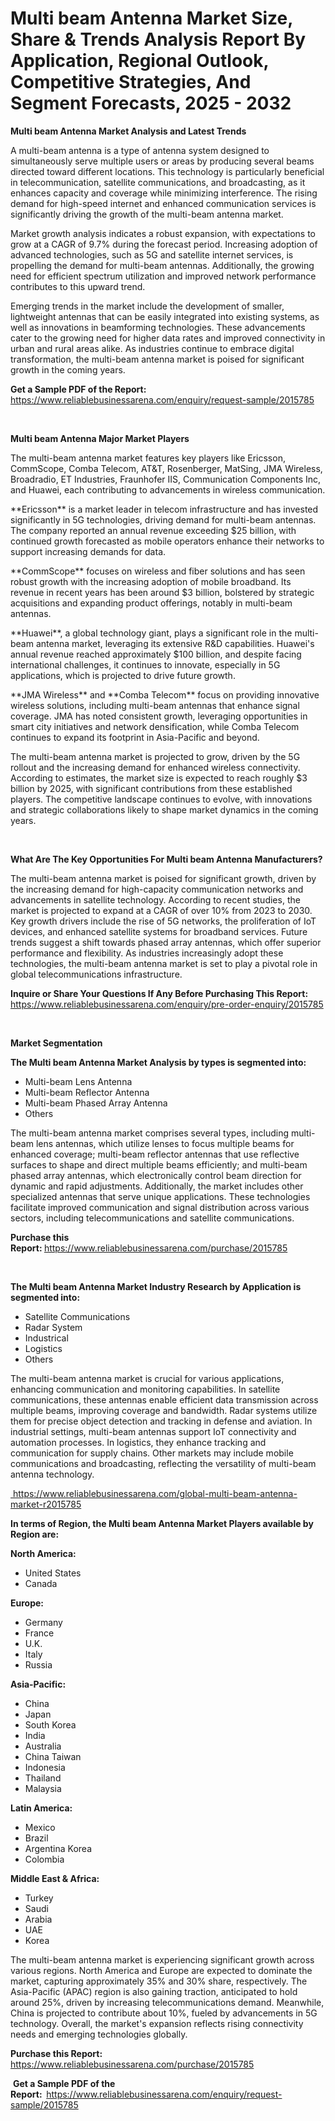 <p><h1>Multi beam Antenna Market Size, Share & Trends Analysis Report By Application, Regional Outlook, Competitive Strategies, And Segment Forecasts, 2025 - 2032</h1></p><p><strong>Multi beam Antenna Market Analysis and Latest Trends</strong></p>
<p><p>A multi-beam antenna is a type of antenna system designed to simultaneously serve multiple users or areas by producing several beams directed toward different locations. This technology is particularly beneficial in telecommunication, satellite communications, and broadcasting, as it enhances capacity and coverage while minimizing interference. The rising demand for high-speed internet and enhanced communication services is significantly driving the growth of the multi-beam antenna market.</p><p>Market growth analysis indicates a robust expansion, with expectations to grow at a CAGR of 9.7% during the forecast period. Increasing adoption of advanced technologies, such as 5G and satellite internet services, is propelling the demand for multi-beam antennas. Additionally, the growing need for efficient spectrum utilization and improved network performance contributes to this upward trend. </p><p>Emerging trends in the market include the development of smaller, lightweight antennas that can be easily integrated into existing systems, as well as innovations in beamforming technologies. These advancements cater to the growing need for higher data rates and improved connectivity in urban and rural areas alike. As industries continue to embrace digital transformation, the multi-beam antenna market is poised for significant growth in the coming years.</p></p>
<p><strong>Get a Sample PDF of the Report:&nbsp;</strong> <a href="https://www.reliablebusinessarena.com/enquiry/request-sample/2015785?utm_campaign=3028&utm_medium=2&utm_source=Github&utm_content=ia&utm_term=17042025&utm_id=multi-beam-antenna">https://www.reliablebusinessarena.com/enquiry/request-sample/2015785</a></p>
<p>&nbsp;</p>
<p><strong>Multi beam Antenna Major Market Players</strong></p>
<p><p>The multi-beam antenna market features key players like Ericsson, CommScope, Comba Telecom, AT&T, Rosenberger, MatSing, JMA Wireless, Broadradio, ET Industries, Fraunhofer IIS, Communication Components Inc, and Huawei, each contributing to advancements in wireless communication.</p><p>**Ericsson** is a market leader in telecom infrastructure and has invested significantly in 5G technologies, driving demand for multi-beam antennas. The company reported an annual revenue exceeding $25 billion, with continued growth forecasted as mobile operators enhance their networks to support increasing demands for data.</p><p>**CommScope** focuses on wireless and fiber solutions and has seen robust growth with the increasing adoption of mobile broadband. Its revenue in recent years has been around $3 billion, bolstered by strategic acquisitions and expanding product offerings, notably in multi-beam antennas.</p><p>**Huawei**, a global technology giant, plays a significant role in the multi-beam antenna market, leveraging its extensive R&D capabilities. Huawei's annual revenue reached approximately $100 billion, and despite facing international challenges, it continues to innovate, especially in 5G applications, which is projected to drive future growth.</p><p>**JMA Wireless** and **Comba Telecom** focus on providing innovative wireless solutions, including multi-beam antennas that enhance signal coverage. JMA has noted consistent growth, leveraging opportunities in smart city initiatives and network densification, while Comba Telecom continues to expand its footprint in Asia-Pacific and beyond.</p><p>The multi-beam antenna market is projected to grow, driven by the 5G rollout and the increasing demand for enhanced wireless connectivity. According to estimates, the market size is expected to reach roughly $3 billion by 2025, with significant contributions from these established players. The competitive landscape continues to evolve, with innovations and strategic collaborations likely to shape market dynamics in the coming years.</p></p>
<p>&nbsp;</p>
<p><strong>What Are The Key Opportunities For Multi beam Antenna Manufacturers?</strong></p>
<p><p>The multi-beam antenna market is poised for significant growth, driven by the increasing demand for high-capacity communication networks and advancements in satellite technology. According to recent studies, the market is projected to expand at a CAGR of over 10% from 2023 to 2030. Key growth drivers include the rise of 5G networks, the proliferation of IoT devices, and enhanced satellite systems for broadband services. Future trends suggest a shift towards phased array antennas, which offer superior performance and flexibility. As industries increasingly adopt these technologies, the multi-beam antenna market is set to play a pivotal role in global telecommunications infrastructure.</p></p>
<p><strong>Inquire or Share Your Questions If Any Before Purchasing This Report:</strong> <a href="https://www.reliablebusinessarena.com/enquiry/pre-order-enquiry/2015785?utm_campaign=3028&utm_medium=2&utm_source=Github&utm_content=ia&utm_term=17042025&utm_id=multi-beam-antenna">https://www.reliablebusinessarena.com/enquiry/pre-order-enquiry/2015785</a></p>
<p>&nbsp;</p>
<p><strong>Market Segmentation</strong></p>
<p><strong>The Multi beam Antenna Market Analysis by types is segmented into:</strong></p>
<p><ul><li>Multi-beam Lens Antenna</li><li>Multi-beam Reflector Antenna</li><li>Multi-beam Phased Array Antenna</li><li>Others</li></ul></p>
<p><p>The multi-beam antenna market comprises several types, including multi-beam lens antennas, which utilize lenses to focus multiple beams for enhanced coverage; multi-beam reflector antennas that use reflective surfaces to shape and direct multiple beams efficiently; and multi-beam phased array antennas, which electronically control beam direction for dynamic and rapid adjustments. Additionally, the market includes other specialized antennas that serve unique applications. These technologies facilitate improved communication and signal distribution across various sectors, including telecommunications and satellite communications.</p></p>
<p><strong>Purchase this Report:&nbsp;</strong><a href="https://www.reliablebusinessarena.com/purchase/2015785?utm_campaign=3028&utm_medium=2&utm_source=Github&utm_content=ia&utm_term=17042025&utm_id=multi-beam-antenna">https://www.reliablebusinessarena.com/purchase/2015785</a></p>
<p>&nbsp;</p>
<p><strong>The Multi beam Antenna Market Industry Research by Application is segmented into:</strong></p>
<p><ul><li>Satellite Communications</li><li>Radar System</li><li>Industrical</li><li>Logistics</li><li>Others</li></ul></p>
<p><p>The multi-beam antenna market is crucial for various applications, enhancing communication and monitoring capabilities. In satellite communications, these antennas enable efficient data transmission across multiple beams, improving coverage and bandwidth. Radar systems utilize them for precise object detection and tracking in defense and aviation. In industrial settings, multi-beam antennas support IoT connectivity and automation processes. In logistics, they enhance tracking and communication for supply chains. Other markets may include mobile communications and broadcasting, reflecting the versatility of multi-beam antenna technology.</p></p>
<p><a href="https://www.reliablebusinessarena.com/global-multi-beam-antenna-market-r2015785?utm_campaign=3028&utm_medium=2&utm_source=Github&utm_content=ia&utm_term=17042025&utm_id=multi-beam-antenna">&nbsp;https://www.reliablebusinessarena.com/global-multi-beam-antenna-market-r2015785</a></p>
<p><strong>In terms of Region, the Multi beam Antenna Market Players available by Region are:</strong></p>
<p>
    <p> <strong> North America: </strong>
        <ul>
            <li>United States</li>
            <li>Canada</li>
        </ul>
        </p> 
    <p> <strong> Europe: </strong>
        <ul>
            <li>Germany</li>
            <li>France</li>
            <li>U.K.</li>
            <li>Italy</li>
            <li>Russia</li>
        </ul>
        </p> 
    <p> <strong> Asia-Pacific: </strong>
        <ul>
            <li>China</li>
            <li>Japan</li>
            <li>South Korea</li>
            <li>India</li>
            <li>Australia</li>
            <li>China Taiwan</li>
            <li>Indonesia</li>
            <li>Thailand</li>
            <li>Malaysia</li>
        </ul>
        </p> 
    <p> <strong> Latin America: </strong>
        <ul>
            <li>Mexico</li>
            <li>Brazil</li>
            <li>Argentina Korea</li>
            <li>Colombia</li>
        </ul>
        </p> 
    <p> <strong> Middle East & Africa: </strong>
        <ul>
            <li>Turkey</li>
            <li>Saudi</li>
            <li>Arabia</li>
            <li>UAE</li>
            <li>Korea</li>
        </ul>
    </p>
    </p>
<p><p>The multi-beam antenna market is experiencing significant growth across various regions. North America and Europe are expected to dominate the market, capturing approximately 35% and 30% share, respectively. The Asia-Pacific (APAC) region is also gaining traction, anticipated to hold around 25%, driven by increasing telecommunications demand. Meanwhile, China is projected to contribute about 10%, fueled by advancements in 5G technology. Overall, the market's expansion reflects rising connectivity needs and emerging technologies globally.</p></p>
<p><strong>Purchase this Report: </strong><a href="https://www.reliablebusinessarena.com/purchase/2015785?utm_campaign=3028&utm_medium=2&utm_source=Github&utm_content=ia&utm_term=17042025&utm_id=multi-beam-antenna">https://www.reliablebusinessarena.com/purchase/2015785</a></p>
<p>&nbsp;<strong>Get a Sample PDF of the Report:&nbsp;&nbsp;</strong><a href="https://www.reliablebusinessarena.com/enquiry/request-sample/2015785?utm_campaign=3028&utm_medium=2&utm_source=Github&utm_content=ia&utm_term=17042025&utm_id=multi-beam-antenna">https://www.reliablebusinessarena.com/enquiry/request-sample/2015785</a></p>
<p><strong></strong></p>
<p><p></p><p></p><p></p></p>